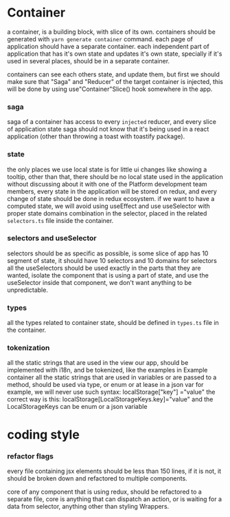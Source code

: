 # Container
a container, is a building block, with slice of its own.
containers should be generated with `yarn generate container` command.
each page of application should have a separate container.
each independent part of application that has it's own state and updates it's own state, specially if it's used in several places, should be in a separate container.

containers can see each others state, and update them, but first we should make sure that "Saga" and "Reducer" of the target container is injected, this will be done by using use"Container"Slice() hook somewhere in the app.

### saga
saga of a container has access to every `injected` reducer, and every slice of application state
saga should not know that it's being used in a react application (other than throwing a toast with toastify package).

### state
the only places we use local state is for little ui changes like showing a tooltip, other than that, there should be no local state used in the application without discussing about it with one of the Platform development team members, every state in the application will be stored on redux, and every change of state should be done in redux ecosystem. if we want to have a computed state, we will avoid using useEffect and use useSelector with proper state domains combination in the selector, placed in the related `selectors.ts` file inside the container.


### selectors and useSelector
selectors should be as specific as possible, is some slice of app has 10 segment of state, it should have 10 selectors and 10 domains for selectors
all the useSelectors should be used exactly in the parts that they are wanted, isolate the component that is using a part of state, and use the useSelector inside that component, we don't want anything to be unpredictable.

### types
all the types related to container state, should be defined in `types.ts` file in the container.

### tokenization
all the static strings that are used in the view our app, should be implemented with i18n, and be tokenized, like the examples in Example container
all the static strings that are used in variables or are passed to a method, should be used via type, or enum or at lease in a json var
for example, we will never use such syntax: localStorage["key"] ="value"
the correct way is this: localStorage[LocalStorageKeys.key]="value"
and the LocalStorageKeys can be enum or a json variable
# coding style

### refactor flags
every file containing jsx elements should be less than 150 lines, if it is not, it should be broken down and refactored to multiple components.

core of any component that is using redux, should be refactored to a separate file, core is anything that can dispatch an action, or is waiting for a data from selector, anything other than styling Wrappers.


